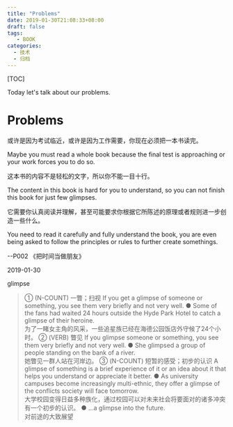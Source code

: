 ```yaml
---
title: "Problems"
date: 2019-01-30T21:08:33+08:00
draft: false
tags: 
   - BOOK
categories:
  - 技术
  - 归档
---
```


[TOC]

Today let's talk about our problems.

<!--more-->

# Problems

或许是因为考试临近，或许是因为工作需要，你现在必须把一本书读完。

Maybe you must read a whole book because the final test is approaching or your work forces you to do so.

这本书的内容不是轻松的文字，所以你不能一目十行。

The content in this book is hard for you to understand, so you can not finish this book for just few glimpses.

它需要你认真阅读并理解，甚至可能要求你根据它所陈述的原理或者规则进一步创造一些什么。

You need to read it carefully and fully understand the book, you are even being asked to follow the principles or rules to further create somethings.

--P002 《把时间当做朋友》

2019-01-30


glimpse

> ① (N-COUNT) 一瞥；扫视 If you get a glimpse of someone or something, you see them very briefly and not very well.
● Some of the fans had waited 24 hours outside the Hyde Park Hotel to catch a glimpse of their heroine.  
为了一睹女主角的风采，一些追星族已经在海德公园饭店外守候了24个小时。
② (VERB) 瞥见 If you glimpse someone or something, you see them very briefly and not very well.
● She glimpsed a group of people standing on the bank of a river.  
她瞥见一群人站在河岸边。
③ (N-COUNT) 短暂的感受；初步的认识 A glimpse of something is a brief experience of it or an idea about it that helps you understand or appreciate it better.
● As university campuses become increasingly multi-ethnic, they offer a glimpse of the conflicts society will face tomorrow.  
大学校园变得日益多种族化，通过校园可以对未来社会将要面对的诸多冲突有一个初步的认识。
● ...a glimpse into the future.  
对前途的大致展望


